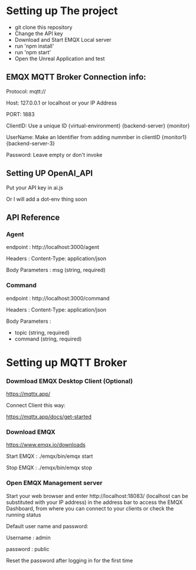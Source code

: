 # Setting up The project
- git clone this repository
- Change the API key
- Download and Start EMQX Local server
- run 'npm install'
- run 'npm start'
- Open the Unreal Application and test

## EMQX MQTT Broker Connection info:
Protocol: mqtt://

Host: 127.0.0.1 or localhost or your IP Address

PORT: 1883

ClientID: Use a unique ID {virtual-environment} {backend-server} {monitor}

UserName: Make an Identifier from adding nummber in clientID {monitor1} {backend-server-3}

Password: Leave empty or don't invoke

## Setting UP OpenAI_API
Put your API key in ai.js 

Or I will add a dot-env thing soon

## API Reference
### Agent
endpoint : http://localhost:3000/agent

Headers : Content-Type: application/json 

Body Parameters : msg (string, required)

### Command
endpoint : http://localhost:3000/command

Headers : Content-Type: application/json 

Body Parameters : 
- topic (string, required)
- command (string, required)


# Setting up MQTT Broker

### Dowmload EMQX Desktop Client (Optional)
https://mqttx.app/

Connect Client this way:

https://mqttx.app/docs/get-started

### Download EMQX
https://www.emqx.io/downloads

Start EMQX : ./emqx/bin/emqx start

Stop EMQX : ./emqx/bin/emqx stop

### Open EMQX Management server
Start your web browser and enter http://localhost:18083/ (localhost can be substituted with your IP address) in the address bar to access the EMQX Dashboard, from where you can connect to your clients or check the running status

Default user name and password:

Username : admin

password : public

Reset the password after logging in for the first time
